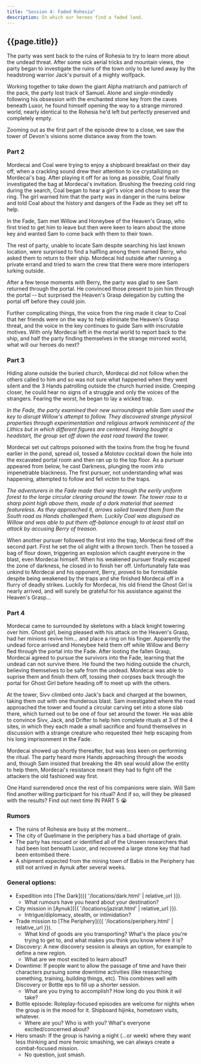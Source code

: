 ```yaml
---
title: "Session 4: Faded Rohesia"
description: In which our heroes find a faded land.
---
```


## {{page.title}}

The party was sent back to the ruins of Rohesia to try to learn more about the undead threat. After some sick aerial tricks and mountain views, the party began to investigate the ruins of the town only to be lured away by the headstrong warrior Jack's pursuit of a mighty wolfpack.

Working together to take down the giant Alpha matriarch and patriarch of the pack, the party lost track of Samuel. Alone and single-mindedly following his obsession with the enchanted stone key from the caves beneath Luxor, he found himself opening the way to a strange mirrored world, nearly identical to the Rohesia he'd left but perfectly preserved and completely empty.

Zooming out as the first part of the episode drew to a close, we saw the tower of Devon's visions some distance away from the town.

### Part 2

Mordecai and Coal were trying to enjoy a shipboard breakfast on their day off, when a crackling sound drew their attention to ice crystallizing on Mordecai's bag. After playing it off for as long as possible, Coal finally investigated the bag at Mordecai's invitation. Brushing the freezing cold ring during the search, Coal began to hear a girl's voice and chose to wear the ring. The girl warned him that the party was in danger in the ruins below and told Coal about the history and dangers of the Fade as they set off to help.

In the Fade, Sam met Willow and Honeybee of the Heaven's Grasp, who first tried to get him to leave but then were keen to learn about the stone key and wanted Sam to come back with them to their town.

The rest of party, unable to locate Sam despite searching his last known location, were surprised to find a halfling among them named Berry, who asked them to return to their ship. Mordecai hid outside after running a private errand and tried to warn the crew that there were more interlopers lurking outside. 

After a few tense moments with Berry, the party was glad to see Sam returned through the portal. He convinced those present to join him through the portal -- but surprised the Heaven's Grasp delegation by cutting the portal off before they could join.

Further complicating things, the voice from the ring made it clear to Coal that her friends were on the way to help eliminate the Heaven's Grasp threat, and the voice in the key continues to guide Sam with inscrutable motives. With only Mordecai left in the mortal world to report back to the ship, and half the party finding themselves in the strange mirrored world, what will our heroes do next?

### Part 3

Hiding alone outside the buried church, Mordecai did not follow when the others called to him and so was not sure what happened when they went silent and the 3 Hands patrolling outside the church hurried inside. Creeping closer, he could hear no signs of a struggle and only the voices of the strangers. Fearing the worst, he began to lay a wicked trap.

_In the Fade, the party examined their new surroundings while Sam used the key to disrupt Willow's attempt to follow. They discovered strange physical properties through experimentation and religious artwork reminiscent of the Lithics but in which different figures are centered. Having bought a headstart, the group set off down the east road toward the tower._

Mordecai set out caltrops poisoned with the toxins from the frog he found earlier in the pond, spread oil, tossed a Molotov cocktail down the hole into the excavated portal room and then ran up to the top floor. As a pursuer appeared from below, he cast Darkness, plunging the room into impenetrable blackness. The first pursuer, not understanding what was happening, attempted to follow and fell victim to the traps.

_The adventurers in the Fade made their way through the eerily uniform forest to the large circular clearing around the tower. The tower rose to a sharp point high above them, made of a dark material that seemed featureless. As they approached it, arrows sailed toward them from the South road as Hands challenged them. Luckily Coal was disguised as Willow and was able to put them off-balance enough to at least stall an attack by accusing Berry of treason._

When another pursuer followed the first into the trap, Mordecai fired off the second part. First he set the oil alight with a thrown torch. Then he tossed a bag of flour down, triggering an explosion which caught everyone in the blast, even Mordecai himself. When his weakened pursuer finally escaped the zone of darkness, he closed in to finish her off. Unfortunately fate was unkind to Mordecai and his opponent, Berry, proved to be formidable despite being weakened by the traps and she finished Mordecai off in a flurry of deadly strikes. Luckily for Mordecai, his old friend the Ghost Girl is nearly arrived, and will surely be grateful for his assistance against the Heaven's Grasp... 

### Part 4

Mordecai came to surrounded by skeletons with a black knight towering over him. Ghost girl, being pleased with his attack on the Heaven's Grasp, had her minions revive him... and place a ring on his finger. Apparently the undead force arrived and Honeybee held them off while Willow and Berry fled through the portal into the Fade. After looting the fallen Grasp, Mordecai agreed to pursue the survivors into the Fade, learning that the undead can not survive there. He found the two hiding outside the church, believing themselves to be safe from the undead. Mordecai was able to suprise them and finish them off, tossing their corpses back through the portal for Ghost Girl before heading off to meet up with the others.

At the tower, Sivv climbed onto Jack's back and charged at the bowmen, taking them out with one thunderous blast. Sam investigated where the road approached the tower and found a circular carving set into a stone slab there, which turned out to be one of four set around the tower. He was able to convince Sivv, Jack, and Drifter to help him complete rituals at 3 of the 4 sites, in which they each made a small sacrifice and found themselves in discussion with a strange creature who requested their help escaping from his long imprisonment in the Fade.

Mordecai showed up shortly thereafter, but was less keen on performing the ritual. The party heard more Hands approaching through the woods and, though Sam insisted that breaking the 4th seal would allow the entity to help them, Mordecai's resistance meant they had to fight off the attackers the old fashioned way first.

One Hand surrendered once the rest of his companions were slain. Will Sam find another willing participant for his ritual? And if so, will they be pleased with the results? Find out next time IN PART 5 😭

### Rumors
* The ruins of Rohesia are busy at the moment...
* The city of Quelimane in the periphery has a bad shortage of grain.
* The party has rescued or identified all of the Unseen researchers that had been lost beneath Luxor, and recovered a large stone key that had been entombed there.
* A shipment expected from the mining town of Babis in the Periphery has still not arrived in Aynuk after several weeks.

### General options:
* Expedition into [The Dark]({{ '/locations/dark.html' | relative_url }}).
  * What rumours have you heard about your destination?
* City mission in [Aynuk]({{ '/locations/jazirat.html' | relative_url }}).
  * Intrigue/diplomacy, stealth, or intimidation?
* Trade mission to [The Periphery]({{ '/locations/periphery.html' | relative_url }}).
  * What kind of goods are you transporting? What's the place you're trying to get to, and what makes you think you know where it is?
* Discovery: A new discovery session is always an option, for example to define a new region.
  * What are we most excited to learn about?
* Downtime: If people want to allow the passage of time and have their characters pursuing some downtime activities (like researching something, training, building things, etc). This combines well with Discovery or Bottle eps to fill up a shorter session.
  * What are you trying to accomplish? How long do you think it wil take?
* Bottle episode: Roleplay-focused episodes are welcome for nights when the group is in the mood for it. Shipboard hijinks, hometown visits, whatever.
  * Where are you? Who is with you? What's everyone excited/concerned about?
* Hero smash: If the group is having a night (...or week) where they want less thinking and more heroic smashing, we can always create a combat-focused mission.
  * No question, just smash.

